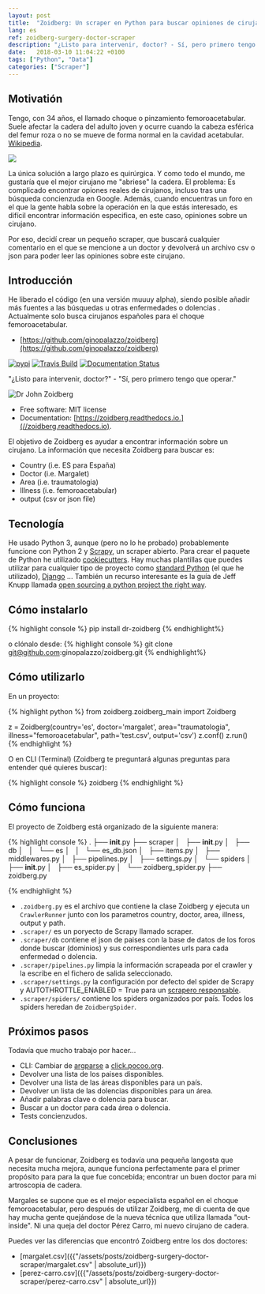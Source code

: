 ```yaml
---
layout: post
title:  "Zoidberg: Un scraper en Python para buscar opiniones de cirujanos"
lang: es
ref: zoidberg-surgery-doctor-scraper
description: "¿Listo para intervenir, doctor? - Sí, pero primero tengo que operar."
date:   2018-03-10 11:04:22 +0100
tags: ["Python", "Data"]
categories: ["Scraper"]
---
```


## Motivatión
Tengo, con 34 años, el llamado choque o pinzamiento femoroacetabular. Suele afectar la cadera del adulto joven y ocurre cuando la cabeza esférica del femur roza o no se mueve de forma normal en la cavidad acetabular. [Wikipedia](https://en.wikipedia.org/wiki/Femoroacetabular_impingement).

<div class="full">
    <a href="/assets/posts/{{page.ref}}/impingement.jpeg">
    <img class="img-fluid" src="/assets/posts/{{page.ref}}/impingement.jpeg">
    </a>
</div>

La única solución a largo plazo es quirúrgica. Y como todo el mundo, me gustaría que el mejor cirujano me "abriese" la cadera.
El problema: Es complicado encontrar opiones reales de cirujanos, incluso tras una búsqueda concienzuda en Google. Además, cuando encuentras un foro en el que la gente habla sobre la operación en la que estás interesado, es difícil encontrar información especifica, en este caso, opiniones sobre un cirujano.

Por eso, decidí crear un pequeño scraper, que buscará cualquier comentario en el que se mencione a un doctor y devolverá un archivo csv o json para poder leer las opiniones sobre este cirujano.

## Introducción
He liberado el código (en una versión muuuy alpha), siendo posible añadir más fuentes a las búsquedas u otras enfermedades o dolencias . Actualmente solo busca cirujanos españoles para el choque femoroacetabular.
- [https://github.com/ginopalazzo/zoidberg](https://github.com/ginopalazzo/zoidberg)

[![pypi](https://img.shields.io/pypi/v/zoidberg.svg)](https://pypi.python.org/pypi/dr-zoidberg)
[![Travis Build](https://img.shields.io/travis/ginopalazzo/zoidberg.svg)](https://travis-ci.org/ginopalazzo/zoidberg)
[![Documentation Status](https://readthedocs.org/projects/zoidberg/badge/?version=latest)](https://zoidberg.readthedocs.io/en/latest/?badge=latest)

"¿Listo para intervenir, doctor?" - "Sí, pero primero tengo que operar."


![Dr John Zoidberg](https://upload.wikimedia.org/wikipedia/en/4/4a/Dr_John_Zoidberg.png)

- Free software: MIT license
- Documentation: [https://zoidberg.readthedocs.io.](//zoidberg.readthedocs.io).

El objetivo de Zoidberg es ayudar a encontrar información sobre un cirujano.
La información que necesita Zoidberg para buscar es:
- Country (i.e. ES para España)
- Doctor (i.e. Margalet)
- Area (i.e. traumatologia)
- Illness (i.e. femoroacetabular)
- output (csv or json file)

## Tecnología
He usado Python 3, aunque (pero no lo he probado) probablemente funcione  con Python 2 y [Scrapy](https://scrapy.org/), un scraper abierto.
Para crear el paquete de Python he utilizado [cookiecutters](https://github.com/audreyr/cookiecutter). Hay muchas plantillas que puedes utilizar para cualquier tipo de proyecto como [standard Python](https://github.com/audreyr/cookiecutter-pypackage) (el que he utilizado), [Django](https://github.com/pydanny/cookiecutter-django) ...
También un recurso interesante es la guía de Jeff Knupp llamada [open sourcing a python project the right way](https://jeffknupp.com/blog/2013/08/16/open-sourcing-a-python-project-the-right-way/).

## Cómo instalarlo

{% highlight console %}
pip install dr-zoidberg
{% endhighlight%}

o clónalo desde:
{% highlight console %}
git clone git@github.com:ginopalazzo/zoidberg.git
{% endhighlight%}

## Cómo utilizarlo

En un proyecto:

{% highlight python %}
from zoidberg.zoidberg_main import Zoidberg

z = Zoidberg(country='es', doctor='margalet', area="traumatologia", illness="femoroacetabular", path='test.csv', output='csv')
z.conf()
z.run()
{% endhighlight %}

O en CLI (Terminal) (Zoidberg te preguntará algunas preguntas para entender qué quieres buscar):

{% highlight console %}
zoidberg
{% endhighlight %}

## Cómo funciona
El proyecto de Zoidberg está organizado de la siguiente manera:

{% highlight console %}
.
├── __init__.py
├── scraper
│   ├── __init__.py
│   ├── db
│   │   └── es
│   │       └── es_db.json
│   ├── items.py
│   ├── middlewares.py
│   ├── pipelines.py
│   ├── settings.py
│   └── spiders
│       ├── __init__.py
│       ├── es_spider.py
│       └── zoidberg_spider.py
├── zoidberg.py

{% endhighlight %}

- `.zoidberg.py` es el archivo que contiene la clase Zoidberg y ejecuta un `CrawlerRunner` junto con los parametros country, doctor, area, illness, output y path.
- `.scraper/` es un poryecto de Scrapy llamado scraper.
- `.scraper/db` contiene el json de paises con la base de datos de los foros donde buscar (dominios) y sus correspondientes urls para cada enfermedad o dolencia.
- `.scraper/pipelines.py` limpia la información scrapeada por el crawler y la escribe en el fichero de salida seleccionado.
- `.scraper/settings.py` la configuración por defecto del spider de Scrapy y AUTOTHROTTLE_ENABLED = True para un [scrapero responsable](https://doc.scrapy.org/en/latest/topics/autothrottle.html).
- `.scraper/spiders/` contiene los spiders organizados por país. Todos los spiders heredan de `ZoidbergSpider`.


## Próximos pasos
Todavía que mucho trabajo por hacer...

- CLI: Cambiar de [argparse](https://docs.python.org/3/library/argparse.html) a [click.pocoo.org](http://click.pocoo.org/5/).
- Devolver una lista de los paises disponibles.
- Devolver una lista de las áreas disponibles para un país.
- Devolver un lista de las dolencias disponibles para un área.
- Añadir palabras clave o dolencia para buscar.
- Buscar a un doctor para cada área o dolencia.
- Tests concienzudos.

## Conclusiones
A pesar de funcionar, Zoidberg es todavía una pequeña langosta que necesita mucha mejora, aunque funciona perfectamente para el primer propósito para para la que fue concebida; encontrar un buen doctor para mi artroscopia de cadera.

Margales se supone que es el mejor especialista español en el choque femoroacetabular, pero después de utilizar Zoidberg, me di cuenta de que hay mucha gente quejándose de la nueva técnica que utiliza llamada "out-inside". Ni una queja del doctor Pérez Carro, mi nuevo cirujano de cadera.

Puedes ver las diferencias que encontró Zoidberg entre los dos doctores:
- [margalet.csv]({{"/assets/posts/zoidberg-surgery-doctor-scraper/margalet.csv" | absolute_url}})
- [perez-carro.csv]({{"/assets/posts/zoidberg-surgery-doctor-scraper/perez-carro.csv" | absolute_url}})
